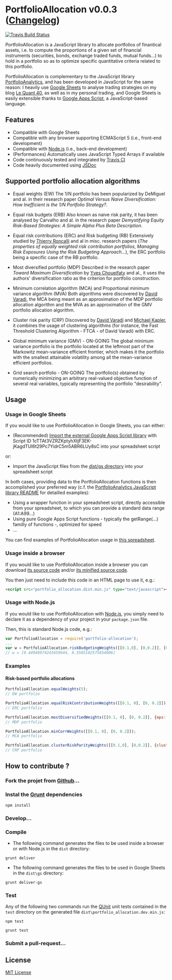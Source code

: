# PortfolioAllocation v0.0.3 ([Changelog](changelog.md))

[![Travis Build Status](https://travis-ci.org/lequant40/portfolio_allocation_js.svg?style=flat)](https://travis-ci.org/lequant40/portfolio_allocation_js)

PortfolioAllocation is a JavaScript library to allocate portfolios of finantical assets, i.e. to compute the proportions of a given set of financial instruments (securities, bonds, exchange traded funds, mutual funds...) to hold in a portfolio so as to optimize specific quantitative criteria related to this portfolio.

PortfolioAllocation is complementary to the JavaScript library [PortfolioAnalytics](https://github.com/lequant40/portfolio_analytics_js), and has been developed in JavaScript for the same reason: I heavily use [Google Sheets](https://www.google.com/sheets/about/) to analyse trading strategies on my blog [Le Quant 40](http://www.lequant40.com/), as well as in my personal trading, and Google Sheets is easily extensible thanks to [Google Apps Script](https://developers.google.com/apps-script/), a JavaScript-based language.


## Features

- Compatible with Google Sheets
- Compatible with any browser supporting ECMAScript 5 (i.e., front-end development)
- Compatible with [Node.js](https://nodejs.org/) (i.e., back-end development)
- (Performances) Automatically uses JavaScript Typed Arrays if available
- Code continuously tested and integrated by [Travis CI](https://travis-ci.org/)
- Code heavily documented using [JSDoc](http://usejsdoc.org/)


## Supported portfolio allocation algorithms

- Equal weights (EW)
  The 1/N portfolio has been popularized by DeMiguel and al. in their research paper *Optimal Versus Naive Diversification: How Inefficient is the 1/N Portfolio Strategy?*.

- Equal risk budgets (ERB)
  Also known as naive risk parity, it has been analysed by Carvalho and al. in the research paper *Demystifying Equity Risk-Based Strategies: A Simple Alpha Plus Beta Description*.

- Equal risk contributions (ERC) and Risk budgeting (RB)
  Extensively studied by [Thierry Roncalli](http://www.thierry-roncalli.com/) and al in misc. research papers (*The properties of equally weighted risk contribution portfolios*, *Managing Risk Exposures Using the Risk Budgeting Approach*...), the ERC portfolio being a specific case of the RB portfolio.

- Most diversified portfolio (MDP)
  Described in the research paper *Toward Maximum Diversification* by [Yves Choueifaty](http://www.tobam.fr/yves-choueifaty/) and al., it uses the authors' diversification ratio as the criterion for portfolio construction.

- Minimum correlation algorithm (MCA) and Proportional minimum variance algorithm (MVA)
  Both algorithms were discovered by [David Varadi](https://cssanalytics.wordpress.com/), the MCA being meant as an approximation of the MDP portfolio allocation algorithm and the MVA as an approximation of the GMV portfolio allocation algorithm.

- Cluster risk parity (CRP)
  Discovered by [David Varadi](https://cssanalytics.wordpress.com/) and [Michael Kapler](http://systematicinvestor.wordpress.com/), it combines the usage of clustering algorithms (for instance, the Fast Threshold Clustering Algorithm - FTCA - of David Varadi) with ERC.

- Global minimum variance (GMV) - ON-GOING
  The global minimum variance portfolio is the portfolio located at the leftmost part of the Markowitz mean-variance efficient frontier, which makes it the portfolio with the smallest attainable volatility among all the mean-variance efficient portfolios.

- Grid search portfolio - ON-GOING 
  The portfolio(s) obtained by numerically minimizing an arbitrary real-valued objective function of several real variables, typically representing the portfolio "desirability".
   
  
## Usage

### Usage in Google Sheets

If you would like to use PortfolioAllocation in Google Sheets, you can either:

- (Recommended) [Import the external Google Apps Script library](https://developers.google.com/apps-script/guide_libraries) with Script ID 1cTTAt3VZRZKptyhXtjF3EK-jKagdTUl6t29Pc7YidrC5m5ABR6LUy8sC into your spreadsheet script

or:

- Import the JavaScript files from the [dist/gs directory](https://github.com/lequant40/portfolio_allocation_js/tree/master/dist/gs) into your spreadsheet script

In both cases, providing data to the PortfolioAllocation functions is then accomplished your preferred way (c.f. the [PortfolioAnalytics JavaScript library README](https://github.com/lequant40/portfolio_analytics_js) for detailled examples):

- Using a wrapper function in your spreadsheet script, directly accessible from your spreadsheet, to which you can provide a standard data range (A1:A99...)
- Using pure Google Apps Script functions - typically the getRange(...) familly of functions -, optimized for speed
- ...

You can find examples of PortfolioAllocation usage in [this spreadsheet](https://docs.google.com/spreadsheets/d/1ScrwSjr9EgwXfRyPN4IaqVxZvDnqw-hWvVQcJ9Ak590). 


### Usage inside a browser

If you would like to use PortfolioAllocation inside a browser you can download [its source code](http://raw.github.com/lequant40/portfolio_allocation_js/master/dist/portfolio_allocation.dist.js) and/or [its minified source code](http://raw.github.com/lequant40/portfolio_allocation_js/master/dist/portfolio_allocation.dist.min.js).

You then just need to include this code in an HTML page to use it, e.g.:
```html
<script src="portfolio_allocation.dist.min.js" type="text/javascript"></script>
```


### Usage with Node.js

If you would like to use PortfolioAllocation with [Node.js](https://nodejs.org/en/), you simply need to declare it as a dependency of your project 
in your `package.json` file.

Then, this is standard Node.js code, e.g.:

```js
var PortfolioAllocation = require('portfolio-allocation');
...
var w = PortfolioAllocation.riskBudgetingWeights([[0.1,0], [0,0.2]], [0.25, 0.75]);
// w = [0.44948974243459944, 0.5505102575654006]
```


### Examples

#### Risk-based portfolio allocations

```js
PortfolioAllocation.equalWeights(5); 
// EW portfolio

PortfolioAllocation.equalRiskContributionWeights([[0.1, 0], [0, 0.2]]); 
// ERC portfolio

PortfolioAllocation.mostDiversifiedWeights([[0.1, 0], [0, 0.2]], {eps: 1e-10, maxIter: 10000});
// MDP portfolio

PortfolioAllocation.minCorrWeights([[0.1, 0], [0, 0.2]]);
// MCA portfolio

PortfolioAllocation.clusterRiskParityWeights([[0.1,0], [0,0.2]], {clusteringMode: 'ftca'});
// CRP portfolio
```


## How to contribute ?

### Fork the projet from [Github](https://github.com/)...


### Instal the [Grunt](http://gruntjs.com/) dependencies

```
npm install
```

### Develop...

### Compile

- The following command generates the files to be used inside a browser or with Node.js in the `dist` directory:

```
grunt deliver
```

- The following command generates the files to be used in Google Sheets in the `dist\gs` directory:

```
grunt deliver-gs
```

### Test

Any of the following two commands run the [QUnit](https://qunitjs.com/) unit tests contained in the `test` directory on the generated file `dist\portfolio_allocation.dev.min.js`:

```
npm test
```

```
grunt test
```

### Submit a pull-request...


## License

[MIT License](https://en.wikipedia.org/wiki/MIT_License)

